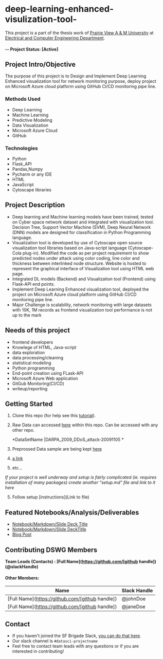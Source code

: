# 
# deep-learning-enhanced-visulization-tool-
This project is a part of the thesis work of [Prairie View A & M University](https://www.pvamu.edu/) at [Electrical and Computer Engineering Department](https://www.pvamu.edu/engineering/research/). 
#### -- Project Status: [Active]

## Project Intro/Objective
The purpose of this project is to Design and Implement Deep Learning Enhanced visualization tool for network monitoring purpose, deploy project on Microsoft Azure cloud platform using GitHub CI/CD monitoring pipe line.

### Methods Used
* Deep Learning 
* Machine Learning
* Predictive Modeling
* Data Visualization
* Microsoft Azure Cloud
* GitHub

### Technologies
* Python
* Flask_API
* Pandas,Numpy
* Pycharm or any IDE
* HTML
* JavaScript
* Cytoscape libraries 

## Project Description

- Deep learning and Machine learning models have been trained, tested on Cyber space network dataset and integrated with visualization tool. Decision Tree, Support Vector Machine (SVM), Deep Neural Network (DNN) models are designed for classification in Python Programming language.
- Visualization tool is developed by use of Cytoscape open source visualization tool libraries based on Java-script language (Cytoscape-Cola plug-in). Modified the code as per project requirement to show predicted nodes under attack using color coding, line color and thickness between interlinked node structure.  Website is hosted to represent the graphical interface of Visualization tool using HTML web page.  
- Integrated DL models (Backend) and Visualization tool (Frontend) using Flask-API end points. 
- Implement Deep Learning Enhanced visualization tool, deployed the project on Microsoft Azure cloud platform using GitHub CI/CD monitoring pipe line.
- Major Challenge is scalability, network monitoring with large datasets with 10K, 1M records as frontend visualization tool performance is not up to the mark 

## Needs of this project

- frontend developers
- Knowlege of HTML, Java-script 
- data exploration
- data processing/cleaning
- statistical modeling
- Python programming
- End-point creation using FLask-API
- Microsoft Azure Web application
- GitGub Monitoring(CI/CD) 
- writeup/reporting


## Getting Started

1. Clone this repo (for help see this [tutorial](https://help.github.com/articles/cloning-a-repository/)).
2. Raw Data can accessed [here](https://www.impactcybertrust.org/dataset_view?idDataset=743) within this repo. Can be accessed with any other repo.

    *DataSetName              |DARPA_2009_DDoS_attack-20091105       *
    
3. Preprossed Data sample are being kept [here]()
4. [a link](https://github.com/user/repo/blob/branch/other_file.md)
5. etc...

*If your project is well underway and setup is fairly complicated (ie. requires installation of many packages) create another "setup.md" file and link to it here*  

5. Follow setup [instructions](Link to file)

## Featured Notebooks/Analysis/Deliverables
* [Notebook/Markdown/Slide Deck Title](link)
* [Notebook/Markdown/Slide DeckTitle](link)
* [Blog Post](link)


## Contributing DSWG Members

**Team Leads (Contacts) : [Full Name](https://github.com/[github handle])(@slackHandle)**

#### Other Members:

|Name     |  Slack Handle   | 
|---------|-----------------|
|[Full Name](https://github.com/[github handle])| @johnDoe        |
|[Full Name](https://github.com/[github handle]) |     @janeDoe    |

## Contact
* If you haven't joined the SF Brigade Slack, [you can do that here](http://c4sf.me/slack).  
* Our slack channel is `#datasci-projectname`
* Feel free to contact team leads with any questions or if you are interested in contributing!
